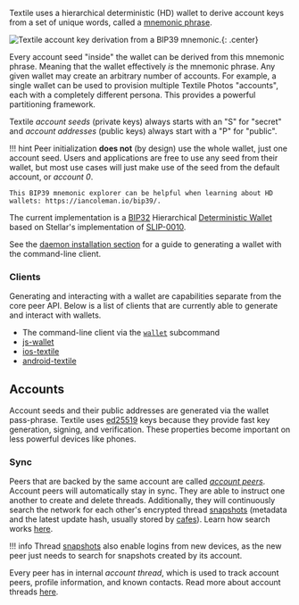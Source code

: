 Textile uses a hierarchical deterministic (HD) wallet to derive account keys from a set of unique words, called a [mnemonic phrase](https://en.bitcoin.it/wiki/Seed_phrase).

![Textile account key derivation from a BIP39 mnemonic.](/images/wallet.png){: .center}

Every account seed "inside" the wallet can be derived from this mnemonic phrase. Meaning that the wallet effectively _is_ the mnemonic phrase. Any given wallet may create an arbitrary number of accounts. For example, a single wallet can be used to provision multiple Textile Photos "accounts", each with a completely different persona. This provides a powerful partitioning framework.

Textile _account seeds_ (private keys) always starts with an "S" for "secret" and _account addresses_ (public keys) always start with a "P" for "public".

!!! hint
    Peer initialization **does not** (by design) use the whole wallet, just one account seed. Users and applications are free to use any seed from their wallet, but most use cases will just make use of the seed from the default account, or _account 0_.
    
    This BIP39 mnemonic explorer can be helpful when learning about HD wallets: https://iancoleman.io/bip39/.

The current implementation is a [BIP32](https://github.com/bitcoin/bips/blob/master/bip-0032.mediawiki) Hierarchical [Deterministic Wallet](https://en.bitcoin.it/wiki/Deterministic_wallet) based on Stellar's implementation of [SLIP-0010](https://github.com/satoshilabs/slips/blob/master/slip-0010.md).

See the [daemon installation section](/install/the-daemon/#create-a-new-wallet) for a guide to generating a wallet with the command-line client.

### Clients

Generating and interacting with a wallet are capabilities separate from the core peer API. Below is a list of clients that are currently able to generate and interact with wallets.

- The command-line client via the [`wallet`](/develop/clients/command-line/#wallet) subcommand
- [js-wallet](https://github.com/textileio/js-wallet)
- [ios-textile](https://github.com/textileio/ios-textile/blob/master/Textile/Classes/TextileApi.m)
- [android-textile](https://github.com/textileio/android-textile/blob/master/textile/src/main/java/io/textile/textile/Textile.java)

## Accounts

Account seeds and their public addresses are generated via the wallet pass-phrase. Textile uses [ed25519](https://ed25519.cr.yp.to/) keys because they provide fast key generation, signing, and verification. These properties become important on less powerful devices like phones.

### Sync

Peers that are backed by the same account are called [_account peers_](/concepts/#account-peers). Account peers will automatically stay in sync. They are able to instruct one another to create and delete threads. Additionally, they will continuously search the network for each other's encrypted thread [snapshots](/concepts/threads#snapshots) (metadata and the latest update hash, usually stored by [cafes](/concepts/cafes)). Learn how search works [here](/concepts/search).

!!! info
    Thread [snapshots](/concepts/threads#snapshots) also enable logins from new devices, as the new peer just needs to search for snapshots created by its account.

Every peer has in internal _account thread_, which is used to track account peers, profile information, and known contacts. Read more about account threads [here](/concepts/threads/#account-threads).

<br>
